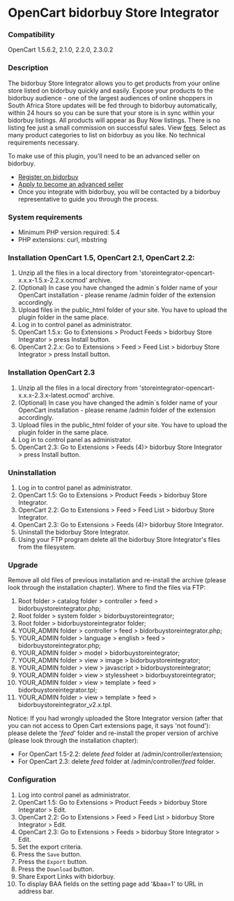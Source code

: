 # OpenCart bidorbuy Store Integrator

### Compatibility
OpenCart 1.5.6.2, 2.1.0, 2.2.0, 2.3.0.2

### Description 

The bidorbuy Store Integrator allows you to get products from your online store listed on bidorbuy quickly and easily.
Expose your products to the bidorbuy audience - one of the largest audiences of online shoppers in South Africa Store updates will be fed through to bidorbuy automatically, within 24 hours so you can be sure that your store is in sync within your bidorbuy listings. All products will appear as Buy Now listings. There is no listing fee just a small commission on successful sales. View [fees](https://support.bidorbuy.co.za/index.php?/Knowledgebase/Article/View/22/0/fee-rate-card---what-we-charge). Select as many product categories to list on bidorbuy as you like. No technical requirements necessary.

To make use of this plugin, you'll need to be an advanced seller on bidorbuy.
 * [Register on bidorbuy](https://www.bidorbuy.co.za/jsp/registration/UserRegistration.jsp?action=Modify)
 * [Apply to become an advanced seller](https://www.bidorbuy.co.za/jsp/seller/registration/UserSellersRequest.jsp)
 * Once you integrate with bidorbuy, you will be contacted by a bidorbuy representative to guide you through the process.

### System requirements
- Minimum PHP version required: 5.4
- PHP extensions: curl, mbstring

### Installation OpenCart 1.5, OpenCart 2.1, OpenCart 2.2:

1. Unzip all the files in a local directory from 'storeintegrator-opencart-x.x.x-1.5.x-2.2.x.ocmod' archive.
2. (Optional) In case you have changed the admin`s folder name of your OpenCart installation - please rename /admin folder of the extension accordingly.
3. Upload files in the public_html folder of your site. You have to upload the plugin folder in the same place. 
4. Log in to control panel as administrator.
5. OpenCart 1.5.x: Go to Extensions > Product Feeds > bidorbuy Store Integrator > press Install button.
6. OpenCart 2.2.x: Go to Extensions > Feed > Feed List > bidorbuy Store Integrator > press Install button.

### Installation OpenCart 2.3

1. Unzip all the files in a local directory from 'storeintegrator-opencart-x.x.x-2.3.x-latest.ocmod' archive.
2. (Optional) In case you have changed the admin`s folder name of your OpenCart installation - please rename /admin folder of the extension accordingly.
3. Upload files in the public_html folder of your site. You have to upload the plugin folder in the same place. 
4. Log in to control panel as administrator.
5. OpenCart 2.3: Go to Extensions > Feeds (4)> bidorbuy Store Integrator > press Install button.

### Uninstallation

1. Log in to control panel as administrator.
2. OpenCart 1.5: Go to Extensions > Product Feeds > bidorbuy Store Integrator.
3. OpenCart 2.2: Go to Extensions > Feed > Feed List > bidorbuy Store Integrator.
4. OpenCart 2.3: Go to Extensions > Feeds (4)> bidorbuy Store Integrator.
5. Uninstall the bidorbuy Store Integrator.
6. Using your FTP program delete all the bidorbuy Store Integrator's files from the filesystem.

### Upgrade

Remove all old files of previous installation and re-install the archive (please look through the installation chapter). Where to find the files via FTP:
1. Root folder > catalog folder > controller > feed > bidorbuystoreintegrator.php;
2. Root folder > system folder > bidorbuystoreintegrator;
3. Root folder > bidorbuystoreintegrator folder;
4. YOUR_ADMIN folder > controller > feed > bidorbuystoreintegrator.php;
5. YOUR_ADMIN folder > language > english > feed > bidorbuystoreintegrator.php;
6. YOUR_ADMIN folder > model > bidorbuystoreintegrator;
7. YOUR_ADMIN folder > view > image > bidorbuystoreintegrator;
8. YOUR_ADMIN folder > view > javascript > bidorbuystoreintegrator;
9. YOUR_ADMIN folder > view > stylessheet > bidorbuystoreintegrator;
10. YOUR_ADMIN folder > view > template > feed > bidorbuystoreintegrator.tpl;
11. YOUR_ADMIN folder > view > template > feed > bidorbuystoreintegrator_v2.x.tpl.

Notice: If you had wrongly uploaded the Store Integrator version (after that you can not access to Open Cart extensions page, it says 'not found'): please delete the '*feed*' folder and re-install the proper version of archive (please look through the installation chapter):

* For OpenCart 1.5-2.2: delete *feed* folder at /admin/controller/extension;
* For OpenCart 2.3: delete *feed* folder at /admin/controller/*feed* folder.

### Configuration

1. Log into control panel as administrator.
2. OpenCart 1.5: Go to Extensions > Product Feeds > bidorbuy Store Integrator > Edit.
3. OpenCart 2.2: Go to Extensions > Feed > Feed List > bidorbuy Store Integrator > Edit.
4. OpenCart 2.3: Go to Extensions > Feeds > bidorbuy Store Integrator > Edit.
5. Set the export criteria.
6. Press the `Save` button.
7. Press the `Export` button.
8. Press the `Download` button.
9. Share Export Links with bidorbuy.
10. To display BAA fields on the setting page add '&baa=1' to URL in address bar.